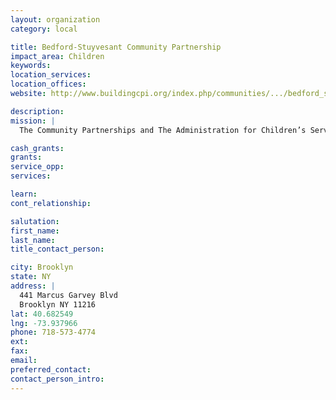 ```yaml
---
layout: organization
category: local

title: Bedford-Stuyvesant Community Partnership
impact_area: Children
keywords: 
location_services: 
location_offices: 
website: http://www.buildingcpi.org/index.php/communities/.../bedford_stuyvesant/

description: 
mission: |
  The Community Partnerships and The Administration for Children’s Services (ACS) work hand-in-hand with local community groups, faith-based institutions, non-profits and individuals in New York City neighborhoods to build a safety net for children and families. The Community Partnerships work with ACS to promote child safety and strengthen the community’s ability to keep children safe and support families. One of the Partnerships’ chief tasks is to help recruit strong and loving foster families in their neighborhoods. When families need help – and when children need safe and loving foster homes – the Community Partnerships are there to help.

cash_grants: 
grants: 
service_opp: 
services: 

learn: 
cont_relationship: 

salutation: 
first_name: 
last_name: 
title_contact_person: 

city: Brooklyn
state: NY
address: |
  441 Marcus Garvey Blvd     
  Brooklyn NY 11216
lat: 40.682549
lng: -73.937966
phone: 718-573-4774
ext: 
fax: 
email: 
preferred_contact: 
contact_person_intro: 
---
```

